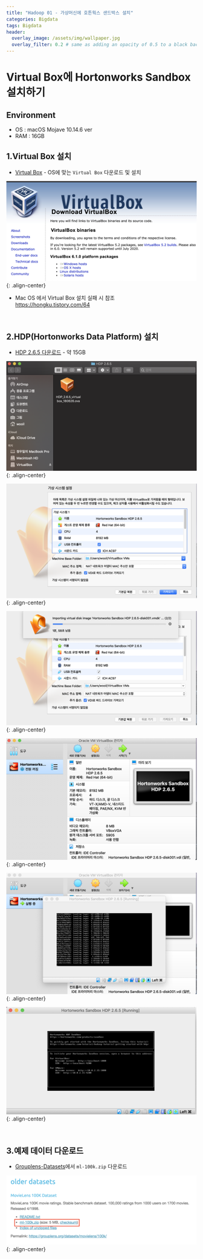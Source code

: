 ```yaml
---
title: "Hadoop 01 - 가상머신에 호튼웍스 샌드박스 설치"
categories: Bigdata
tags: Bigdata
header:
  overlay_image: /assets/img/wallpaper.jpg
  overlay_filter: 0.2 # same as adding an opacity of 0.5 to a black background
---
```


# Virtual Box에 Hortonworks Sandbox 설치하기

## Environment

- OS : macOS Mojave 10.14.6 ver
- RAM : 16GB


## 1.Virtual Box 설치

- [Virtual Box](https://www.virtualbox.org/wiki/Downloads) - OS에 맞는 `Virtual Box` 다운로드 및 설치

![PNG](/assets/img/post_img/2019-12-19-hadoop_01/img_01-1.png){: .align-center}

- Mac OS 에서 Virtual Box 설치 실패 시 참조  
https://hongku.tistory.com/64

<br>

## 2.HDP(Hortonworks Data Platform) 설치

- [HDP 2.6.5 다운로드](https://downloads-hortonworks.akamaized.net/sandbox-hdp-2.6.5/HDP_2.6.5_virtualbox_180626.ova) - 약 15GB

![PNG](/assets/img/post_img/2019-12-19-hadoop_01/img_02-1.png){: .align-center}

![PNG](/assets/img/post_img/2019-12-19-hadoop_01/img_02-2.png){: .align-center}

![PNG](/assets/img/post_img/2019-12-19-hadoop_01/img_02-3.png){: .align-center}

![PNG](/assets/img/post_img/2019-12-19-hadoop_01/img_02-4.png){: .align-center}

![PNG](/assets/img/post_img/2019-12-19-hadoop_01/img_02-5.png){: .align-center}

![PNG](/assets/img/post_img/2019-12-19-hadoop_01/img_02-6.png){: .align-center}


<br>

## 3.예제 데이터 다운로드

- [Grouplens-Datasets](https://grouplens.org/datasets/movielens/)에서 `ml-100k.zip` 다운로드

![PNG](/assets/img/post_img/2019-12-19-hadoop_01/img_03-1.png){: .align-center}
